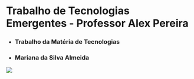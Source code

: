 # Trabalho de Tecnologias Emergentes - Professor Alex Pereira

- ### Trabalho da Matéria de Tecnologias 

- ### Mariana da Silva Almeida

<img src="https://www.alfaumuarama.edu.br/fau/images/logo_novo.png?v=1658881864">